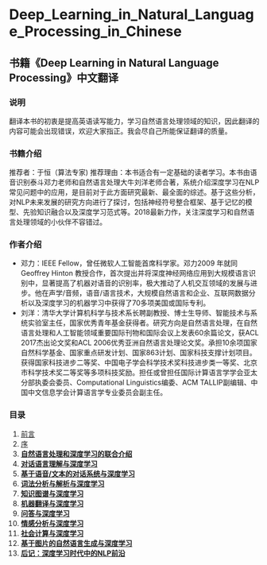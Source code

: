 # Deep_Learning_in_Natural_Language_Processing_in_Chinese
书籍《Deep Learning in Natural Language Processing》中文翻译
---

### 说明
翻译本书的初衷是提高英语读写能力，学习自然语言处理领域的知识，因此翻译的内容可能会出现错误，欢迎大家指正。我会尽自己所能保证翻译的质量。

### 书籍介绍
推荐者：于恒（算法专家) 推荐理由：本书适合有一定基础的读者学习。本书由语音识别泰斗邓力老师和自然语言处理大牛刘洋老师合著，系统介绍深度学习在NLP常见问题中的应用，是目前对于此方面研究最新、最全面的综述。基于这些分析，对NLP未来发展的研究方向进行了探讨，包括神经符号整合框架、基于记忆的模型、先验知识融合以及深度学习范式等。2018最新力作，关注深度学习和自然语言处理领域的小伙伴不容错过。

### 作者介绍
+ 邓力：IEEE Fellow，曾任微软人工智能首席科学家。邓力2009 年就同 Geoffrey Hinton 教授合作，首次提出并将深度神经网络应用到大规模语言识别中，显著提高了机器对语音的识别率，极大推动了人机交互领域的发展与进步。他在声学/音频，语音/语言技术，大规模自然语言和企业、互联网数据分析以及深度学习的机器学习中获得了70多项美国或国际专利。
+ 刘洋：清华大学计算机科学与技术系长聘副教授、博士生导师、智能技术与系统实验室主任，国家优秀青年基金获得者。研究方向是自然语言处理，在自然语言处理和人工智能领域重要国际刊物和国际会议上发表60余篇论文，获ACL 2017杰出论文奖和ACL 2006优秀亚洲自然语言处理论文奖。承担10余项国家自然科学基金、国家重点研发计划、国家863计划、国家科技支撑计划项目。获得国家科技进步二等奖、中国电子学会科学技术奖科技进步类一等奖、北京市科学技术奖二等奖等多项科技奖励。担任或曾担任国际计算语言学学会亚太分部执委会委员、Computational Linguistics编委、ACM TALLIP副编辑、中国中文信息学会计算语言学专业委员会副主任。

### 目录

1. [前言](https://github.com/henryjz/Deep_Learning_in_Natural_Language_Processing_in_Chinese/前言.md)
2. [序]()
3. **[自然语言处理和深度学习的联合介绍]()**
4. **[对话语言理解与深度学习]()**
5. **[基于语音/文本的对话系统与深度学习]()**
6. **[词法分析与解析与深度学习]()**
7. **[知识图谱与深度学习]()**
8. **[机器翻译与深度学习]()**
9. **[问答与深度学习]()**
10. **[情感分析与深度学习]()**
11. **[社会计算与深度学习]()**
12. **[基于图片的自然语言生成与深度学习]()**
13. **[后记：深度学习时代中的NLP前沿]()**

